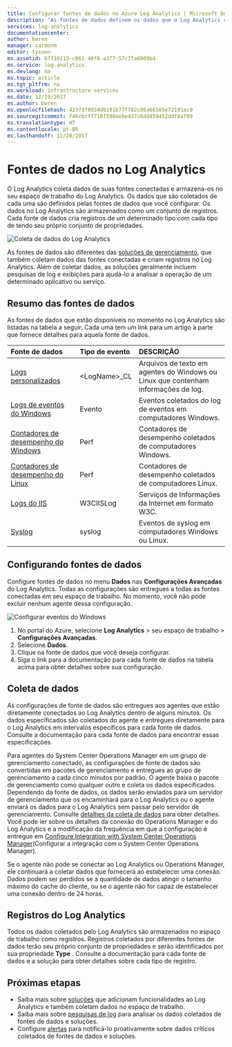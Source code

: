 ```yaml
---
title: Configurar fontes de dados no Azure Log Analytics | Microsoft Docs
description: "As fontes de dados definem os dados que o Log Analytics coleta de agentes e outras fontes conectadas.  Este artigo descreve o conceito de como o Log Analytics usa fontes de dados, explica os detalhes de como configurá-las e fornece um resumo das diferentes fontes de dados disponíveis."
services: log-analytics
documentationcenter: 
author: bwren
manager: carmonm
editor: tysonn
ms.assetid: 67710115-c861-40f8-a377-57c7fa6909b4
ms.service: log-analytics
ms.devlang: na
ms.topic: article
ms.tgt_pltfrm: na
ms.workload: infrastructure-services
ms.date: 12/19/2017
ms.author: bwren
ms.openlocfilehash: 4237df0934d6191b77ff82c86a66585e72191ac9
ms.sourcegitcommit: f46cbcff710f590aebe437c6dd459452ddf0af09
ms.translationtype: HT
ms.contentlocale: pt-BR
ms.lasthandoff: 12/20/2017
---
```

# <a name="data-sources-in-log-analytics"></a>Fontes de dados no Log Analytics
O Log Analytics coleta dados de suas fontes conectadas e armazena-os no seu espaço de trabalho do Log Analytics.  Os dados que são coletados de cada uma são definidos pelas fontes de dados que você configurar.  Os dados no Log Analytics são armazenados como um conjunto de registros.  Cada fonte de dados cria registros de um determinado tipo com cada tipo de tendo seu próprio conjunto de propriedades.

![Coleta de dados do Log Analytics](./media/log-analytics-data-sources/overview.png)

As fontes de dados são diferentes das [soluções de gerenciamento](log-analytics-add-solutions.md), que também coletam dados das fontes conectadas e criam registros no Log Analytics.  Além de coletar dados, as soluções geralmente incluem pesquisas de log e exibições para ajudá-lo a analisar a operação de um determinado aplicativo ou serviço.


## <a name="summary-of-data-sources"></a>Resumo das fontes de dados
As fontes de dados que estão disponíveis no momento no Log Analytics são listadas na tabela a seguir.  Cada uma tem um link para um artigo à parte que fornece detalhes para aquela fonte de dados.

| Fonte de dados | Tipo de evento | DESCRIÇÃO |
|:--- |:--- |:--- |
| [Logs personalizados](log-analytics-data-sources-custom-logs.md) |\<LogName\>_CL |Arquivos de texto em agentes do Windows ou Linux que contenham informações de log. |
| [Logs de eventos do Windows](log-analytics-data-sources-windows-events.md) |Evento |Eventos coletados do log de eventos em computadores Windows. |
| [Contadores de desempenho do Windows](log-analytics-data-sources-performance-counters.md) |Perf |Contadores de desempenho coletados de computadores Windows. |
| [Contadores de desempenho do Linux](log-analytics-data-sources-performance-counters.md) |Perf |Contadores de desempenho coletados de computadores Linux. |
| [Logs do IIS](log-analytics-data-sources-iis-logs.md) |W3CIISLog |Serviços de Informações da Internet em formato W3C. |
| [Syslog](log-analytics-data-sources-syslog.md) |syslog |Eventos de syslog em computadores Windows ou Linux. |

## <a name="configuring-data-sources"></a>Configurando fontes de dados
Configure fontes de dados no menu **Dados** nas **Configurações Avançadas** do Log Analytics.  Todas as configurações são entregues a todas as fontes conectadas em seu espaço de trabalho.  No momento, você não pode excluir nenhum agente dessa configuração.

![Configurar eventos do Windows](./media/log-analytics-data-sources/configure-events.png)

1. No portal do Azure, selecione **Log Analytics** > seu espaço de trabalho > **Configurações Avançadas**.
2. Selecione **Dados**.
3. Clique na fonte de dados que você deseja configurar.
4. Siga o link para a documentação para cada fonte de dados na tabela acima para obter detalhes sobre sua configuração.


## <a name="data-collection"></a>Coleta de dados
As configurações de fonte de dados são entregues aos agentes que estão diretamente conectados ao Log Analytics dentro de alguns minutos.  Os dados especificados são coletados do agente e entregues diretamente para o Log Analytics em intervalos específicos para cada fonte de dados.  Consulte a documentação para cada fonte de dados para encontrar essas especificações.

Para agentes do System Center Operations Manager em um grupo de gerenciamento conectado, as configurações de fonte de dados são convertidas em pacotes de gerenciamento e entregues ao grupo de gerenciamento a cada cinco minutos por padrão.  O agente baixa o pacote de gerenciamento como qualquer outro e coleta os dados especificados. Dependendo da fonte de dados, os dados serão enviados para um servidor de gerenciamento que os encaminhará para o Log Analytics ou o agente enviará os dados para o Log Analytics sem passar pelo servidor de gerenciamento. Consulte [detalhes da coleta de dados](log-analytics-add-solutions.md#data-collection-details) para obter detalhes.  Você pode ler sobre os detalhes da conexão do Operations Manager e do Log Analytics e a modificação da frequência em que a configuração é entregue em [Configure Integration with System Center Operations Manager](log-analytics-om-agents.md)(Configurar a integração com o System Center Operations Manager).

Se o agente não pode se conectar ao Log Analytics ou Operations Manager, ele continuará a coletar dados que fornecerá ao estabelecer uma conexão.  Dados podem ser perdidos se a quantidade de dados atingir o tamanho máximo do cache do cliente, ou se o agente não for capaz de estabelecer uma conexão dentro de 24 horas.

## <a name="log-analytics-records"></a>Registros do Log Analytics
Todos os dados coletados pelo Log Analytics são armazenados no espaço de trabalho como registros.  Registros coletados por diferentes fontes de dados terão seu próprio conjunto de propriedades e serão identificados por sua propriedade **Type** .  Consulte a documentação para cada fonte de dados e a solução para obter detalhes sobre cada tipo de registro.

## <a name="next-steps"></a>Próximas etapas
* Saiba mais sobre [soluções](log-analytics-add-solutions.md) que adicionam funcionalidades ao Log Analytics e também coletam dados no espaço de trabalho.
* Saiba mais sobre [pesquisas de log](log-analytics-log-searches.md) para analisar os dados coletados de fontes de dados e soluções.  
* Configure [alertas](log-analytics-alerts.md) para notificá-lo proativamente sobre dados críticos coletados de fontes de dados e soluções.
